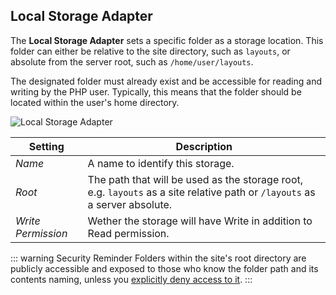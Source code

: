 ## Local Storage Adapter

The **Local Storage Adapter** sets a specific folder as a storage location. This folder can either be relative to the site directory, such as `layouts`, or absolute from the server root, such as `/home/user/layouts`.

The designated folder must already exist and be accessible for reading and writing by the PHP user. Typically, this means that the folder should be located within the user's home directory.

![Local Storage Adapter](./assets/storage-local.webp)

| Setting | Description |
| --- | --- |
| *Name* | A name to identify this storage. |
| *Root* | The path that will be used as the storage root, e.g. `layouts` as a site relative path or `/layouts` as a server absolute. |
| *Write Permission* | Wether the storage will have Write in addition to Read permission. |

::: warning Security Reminder
Folders within the site's root directory are publicly accessible and exposed to those who know the folder path and its contents naming, unless you [explicitly deny access to it](https://stackoverflow.com/questions/9507645/htaccess-deny-from-all).
:::
